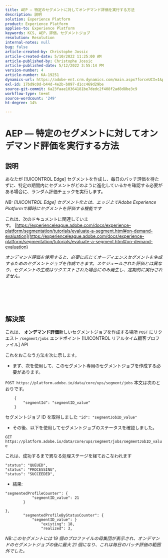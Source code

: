 ```yaml
---
title: AEP — 特定のセグメントに対してオンデマンド評価を実行する方法
description: 説明
solution: Experience Platform
product: Experience Platform
applies-to: Experience Platform
keywords: KCS, AEP，評価，セグメントジョブ
resolution: Resolution
internal-notes: null
bug: false
article-created-by: Christophe Jossic
article-created-date: 5/10/2022 11:25:00 AM
article-published-by: Christophe Jossic
article-published-date: 5/12/2022 3:55:14 PM
version-number: 4
article-number: KA-19251
dynamics-url: https://adobe-ent.crm.dynamics.com/main.aspx?forceUCI=1&pagetype=entityrecord&etn=knowledgearticle&id=e9b791cf-53d0-ec11-a7b5-00224809c101
exl-id: 17bd9c0d-b44d-4e2b-b097-d1cc469d29be
source-git-commit: 6a23faae10364181be7dedc2f408f2ad8d8be3c9
workflow-type: tm+mt
source-wordcount: '249'
ht-degree: 14%

---
```


# AEP — 特定のセグメントに対してオンデマンド評価を実行する方法

## 説明


あなたが [!UICONTROL Edge] セグメントを作成し、毎日のバッチ評価を待たずに、特定の期間内にセグメントがどのように進化しているかを確認する必要がある場合に、ランダム評価チェックを実行します。

*NB: [!UICONTROL Edge] セグメント化とは、エッジ上でAdobe Experience Platformで瞬時にセグメントを評価する機能です*



これは、次のドキュメントに関連しています。 [https://experienceleague.adobe.com/docs/experience-platform/segmentation/tutorials/evaluate-a-segment.html#on-demand-evaluation](https://experienceleague.adobe.com/docs/experience-platform/segmentation/tutorials/evaluate-a-segment.html#on-demand-evaluation)

*オンデマンド評価を使用すると、必要に応じてオーディエンスセグメントを生成するためのセグメントジョブを作成できます。スケジュールされた評価とは異なり、セグメントの生成はリクエストされた場合にのみ発生し、定期的に実行されません。*




<br><br> <br><br>

## 解決策


これは、 <b>オンデマンド評価</b>新しいセグメントジョブを作成する場所 `POST` にリクエスト `/segment/jobs` エンドポイント [!UICONTROL リアルタイム顧客プロファイル] API



これをおこなう方法を次に示します。



- まず、次を使用して、このセグメント専用のセグメントジョブを作成する必要があります。


`POST https://platform.adobe.io/data/core/ups/segment/jobs` 本文は次のとおりです。

```
    {
        "segmentId": "segmentID_value"
    }
```


セグメントジョブ ID を取得しました `"id": "segmentJobID_value"`



- その後、以下を使用してセグメントジョブのステータスを確認しました。


`GET https://platform.adobe.io/data/core/ups/segment/jobs/segmentJobID_value`



これは、成功するまで異なる処理ステージを経ておこなわれます

```
"status": "QUEUED",
"status": "PROCESSING",
"status": "SUCCEEDED",
```


- 結果:

```
"segmentedProfileCounter": {
            "segmentID_value": 21
        }

},
        "segmentedProfileByStatusCounter": {
            "segmentID_value": }
                "existing": 18,
                "realized": 3,
```



*NB:このセグメントには 19 個のプロファイルの母集団が表示され、オンデマンドのセグメントジョブの後に最大 21 個になり、これは毎日のバッチ評価の範囲外でした。*
